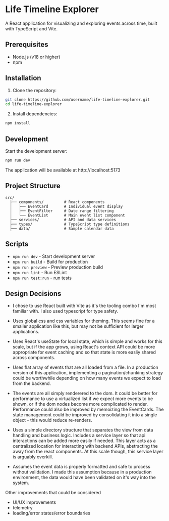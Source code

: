 # Life Timeline Explorer

A React application for visualizing and exploring events across time, built with TypeScript and Vite.

## Prerequisites
* Node.js (v18 or higher)
* npm

## Installation

1. Clone the repository:
```bash
git clone https://github.com/username/life-timeline-explorer.git
cd life-timeline-explorer
```

2. Install dependencies:
```bash
npm install
```

## Development

Start the development server:
```bash
npm run dev
```
The application will be available at http://localhost:5173

## Project Structure
```
src/
  ├── components/         # React components
  │   ├── EventCard       # Individual event display
  │   ├── EventFilter     # Date range filtering
  │   └── EventList       # Main event list component
  ├── services/           # API and data services
  ├── types/              # TypeScript type definitions
  ├── data/               # Sample calendar data
```

## Scripts
* `npm run dev` - Start development server
* `npm run build` - Build for production
* `npm run preview` - Preview production build
* `npm run lint` - Run ESLint
* `npm run test:run` - run tests

## Design Decisions
* I chose to use React built with Vite as it's the tooling combo I'm most familiar with. I also used typescript for type safety. 

* Uses global css and css variables for theming. This seems fine for a smaller application like this, but may not be sufficient for larger applications. 

* Uses React's useState for local state, which is simple and works for this scale, but if the app grows, using React's context API could be more appropriate for event caching and so that state is more easliy shared across components.

* Uses flat array of events that are all loaded from a file. In a production version of this application, implementing a pagination/chunking strategy could be worthwhile depending on how many events we expect to load from the backend.  

* The events are all simply renderered to the dom. It could be better for performance to use a virtualized list if we expect more events to be shown, or if the dom nodes become more complicated to render. Performance could also be improved by memoizing the EventCards. The state management could be improved by consolidating it into a single object - this would reduce re-renders. 

* Uses a simple directory structure that separates the view from data handling and business logic. Includes a service layer so that api interactions can be added more easily if needed. This layer acts as a centralized location for interacting with backend APIs, abstracting the away from the react components. At this scale though, this service layer is arguably overkill. 

* Assumes the event data is properly formatted and safe to process without validation. I made this assumption because in a production environment, the data would have been validated on it's way into the system. 

Other improvements that could be considered
* UI/UX improvements
* telemetry
* loading/error states/error boundaries